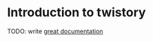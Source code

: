# Introduction to twistory

TODO: write [great documentation](http://jacobian.org/writing/what-to-write/)
